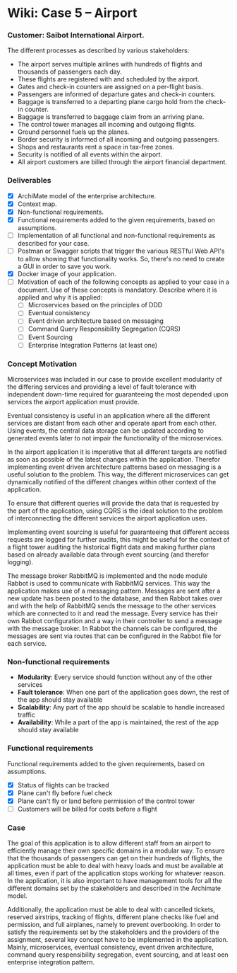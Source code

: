 # Wiki: Case 5 – Airport

### Customer: Saibot International Airport. 
The different processes as described by various stakeholders:
- The airport serves multiple airlines with hundreds of flights and thousands of passengers each day.
- These flights are registered with and scheduled by the airport. 
- Gates and check-in counters are assigned on a per-flight basis.
- Passengers are informed of departure gates and check-in counters.
- Baggage is transferred to a departing plane cargo hold from the check-in counter. 
- Baggage is transferred to baggage claim from an arriving plane.
- The control tower manages all incoming and outgoing flights.
- Ground personnel fuels up the planes. 
- Border security is informed of all incoming and outgoing passengers.
- Shops and restaurants rent a space in tax-free zones.
- Security is notified of all events within the airport.
- All airport customers are billed through the airport financial department.

### Deliverables
- [x] ArchiMate model of the enterprise architecture.
- [x] Context map.
- [x] Non-functional requirements.
- [x] Functional requirements added to the given requirements, based on assumptions.
- [ ] Implementation of all functional and non-functional requirements as described for your case.
- [ ] Postman or Swagger scripts that trigger the various RESTful Web API's to allow showing that functionality works. So, there's no need to create a GUI in order to save you work.
- [x] Docker image of your application. 
- [ ] Motivation of each of the following concepts as applied to your case in a document. Use of these concepts is mandatory. Describe where it is applied and why it is applied:
  - [ ] Microservices based on the principles of DDD
  - [ ] Eventual consistency
  - [ ] Event driven architecture based on messaging
  - [ ] Command Query Responsibility Segregation (CQRS)
  - [ ] Event Sourcing
  - [ ] Enterprise Integration Patterns (at least one)

### Concept Motivation
Microservices was included in our case to provide excellent modularity of the differing services and providing a level of fault tolerance with independent down-time required for guaranteeing the most depended upon services the airport application must provide.

Eventual consistency is useful in an application where all the different services are distant from each other and operate apart from each other. Using events, the central data storage can be updated according to generated events later to not impair the functionality of the microservices.

In the airport application it is imperative that all different targets are notified as soon as possible of the latest changes within the application. Therefor implementing event driven architecture patterns based on messaging is a useful solution to the problem. This way, the different microservices can get dynamically notified of the different changes within other context of the application.

To ensure that different queries will provide the data that is requested by the part of the application, using CQRS is the ideal solution to the problem of interconnecting the different services the airport application uses.

Implementing event sourcing is useful for guaranteeing that different access requests are logged for further audits, this might be useful for the context of a flight tower auditing the historical flight data and making further plans based on already available data through event sourcing (and therefor logging).

The message broker RabbitMQ is implemented and the node module Rabbot is used to communicate with RabbitMQ services. This way the application makes use of a messaging pattern. Messages are sent after a new update has been posted to the database, and then Rabbot takes over and with the help of RabbitMQ sends the message to the other services which are connected to it and read the message. Every service has their own Rabbot configuration and a way in their controller to send a message with the message broker. In Rabbot the channels can be configured, the messages are sent via routes that can be configured in the Rabbot file for each service. 

### Non-functional requirements
- **Modularity**: Every service should function without any of the other services
- **Fault tolerance**: When one part of the application goes down, the rest of the app should stay available
- **Scalability**: Any part of the app should be scalable to handle increased traffic
- **Availability**: While a part of the app is maintained, the rest of the app should stay available

### Functional requirements
Functional requirements added to the given requirements, based on assumptions.

- [X] Status of flights can be tracked 
- [X] Plane can't fly before fuel check 
- [X] Plane can't fly or land before permission of the control tower
- [ ] Customers will be billed for costs before a flight

### Case
The goal of this application is to allow different staff from an airport to efficiently manage their own specific domains in a modular way. To ensure that the thousands of passengers can get on their hundreds of flights, the application must be able to deal with heavy loads and must be available at all times, even if part of the application stops working for whatever reason. In the application, it is also important to have management tools for all the different domains set by the stakeholders and described in the Archimate model.

Additionally, the application must be able to deal with cancelled tickets, reserved airstrips, tracking of flights, different plane checks like fuel and permission, and full airplanes, namely to prevent overbooking. In order to satisfy the requirements set by the stakeholders and the providers of the assignment, several key concept have to be implemented in the application. Mainly, microservices, eventual consistency, event driven architecture, command query respensibility segregation, event sourcing, and at least oen enterprise integration pattern.

